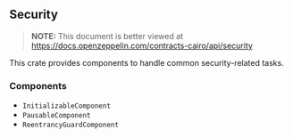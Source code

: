 ## Security

> **NOTE:** This document is better viewed at https://docs.openzeppelin.com/contracts-cairo/api/security

This crate provides components to handle common security-related tasks.

### Components

- `InitializableComponent`
- `PausableComponent`
- `ReentrancyGuardComponent`
